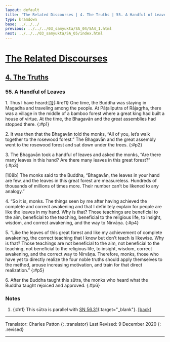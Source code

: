 ```yaml
---
layout: default
title: 'The Related Discourses | 4. The Truths | 55. A Handful of Leaves'
type: kramdown
base: ../../../
previous: ../../../03_samyukta/SA_04/SA4_1.html
next: ../../../03_samyukta/SA_05/index.html
---
```


# [The Related Discourses](../index.html)
## [4. The Truths](../../../03_samyukta/SA_04/index.html)
### 55. A Handful of Leaves

1\. Thus I have heard:[\[1\]](#n1){:#ref1} One time, the Buddha was staying in Magadha and traveling among the people. At Pāṭaliputra of Rājagṛha, there was a village in the middle of a bamboo forest where a great king had built a house of virtue. At the time, the Bhagavān and the great assemblies had stopped there.
{:#p1}

2\. It was then that the Bhagavān told the monks, “All of you, let’s walk together to the rosewood forest.” The Bhagavān and the great assembly went to the rosewood forest and sat down under the trees.
{:#p2}

3\. The Bhagavān took a handful of leaves and asked the monks, “Are there many leaves in this hand? Are there many leaves in this great forest?”
{:#p3}

[108b] The monks said to the Buddha, “Bhagavān, the leaves in your hand are few, and the leaves in this great forest are measureless. Hundreds of thousands of millions of times more. Their number can’t be likened to any analogy.”

4\. “So it is, monks. The things seen by me after having achieved the complete and correct awakening and that I definitely explain for people are like the leaves in my hand. Why is that? Those teachings are beneficial to the aim, beneficial to the teaching, beneficial to the religious life, to insight, wisdom, and correct awakening, and the way to Nirvāṇa.
{:#p4}

5\. “Like the leaves of this great forest and like my achievement of complete awakening, the correct teaching that I know but don’t teach is likewise. Why is that? Those teachings are not beneficial to the aim, not beneficial to the teaching, not beneficial to the religious life, to insight, wisdom, correct awakening, and the correct way to Nirvāṇa. Therefore, monks, those who have yet to directly realize the four noble truths should apply themselves to the method, arouse increasing motivation, and train for that direct realization.”
{:#p5}

6\. After the Buddha taught this sūtra, the monks who heard what the Buddha taught rejoiced and approved.
{:#p6}

### Notes

1. {:#n1} This sūtra is parallel with [SN 56.31](https://suttacentral.net/sn56.31){:target="_blank"}. [\[back\]](#ref1)

---

Translator: Charles Patton
{: .translator}
Last Revised: 9 December 2020
{: .revised}

---
